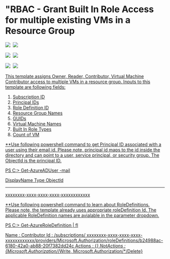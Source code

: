 # "RBAC - Grant Built In Role Access for multiple existing VMs in a Resource Group

<IMG SRC="https://azurequickstartsservice.blob.core.windows.net/badges/201-rbac-builtinrole-multipleVMs/PublicLastTestDate.svg" />&nbsp;
<IMG SRC="https://azurequickstartsservice.blob.core.windows.net/badges/201-rbac-builtinrole-multipleVMs/PublicDeployment.svg" />&nbsp;

<IMG SRC="https://azurequickstartsservice.blob.core.windows.net/badges/201-rbac-builtinrole-multipleVMs/FairfaxLastTestDate.svg" />&nbsp;
<IMG SRC="https://azurequickstartsservice.blob.core.windows.net/badges/201-rbac-builtinrole-multipleVMs/FairfaxDeployment.svg" />&nbsp;

<IMG SRC="https://azurequickstartsservice.blob.core.windows.net/badges/201-rbac-builtinrole-multipleVMs/BestPracticeResult.svg" />&nbsp;
<IMG SRC="https://azurequickstartsservice.blob.core.windows.net/badges/201-rbac-builtinrole-multipleVMs/CredScanResult.svg" />&nbsp;

<a href="https://portal.azure.com/#create/Microsoft.Template/uri/https%3A%2F%2Fraw.githubusercontent.com%2FAzure%2Fazure-quickstart-templates%2Fmaster%2F201-rbac-builtinrole-multipleVMs%2Fazuredeploy.json" target="_blank">
    

<a href="http://armviz.io/#/?load=https%3A%2F%2Fraw.githubusercontent.com%2FAzure%2Fazure-quickstart-templates%2Fmaster%2F201-rbac-builtinrole-multipleVMs%2Fazuredeploy.json" target="_blank">
  

This template assigns Owner, Reader, Contributor, Virtual Machine Contributor access to multiple VMs in a resource group. Inputs to this template are following fields:

1. Subscription ID
2. Principal IDs
3. Role Definition ID
4. Resource Group Names
5. GUIDs
6. Virtual Machine Names
7. Built In Role Types
8. Count of VM

**Use following powershell command to get Principal ID associated with a user using their email id. Please note, principal id maps to the id inside the directory and can point to a user, service principal, or security group. The ObjectId is the principal ID.

PS C:\> Get-AzureADUser -mail <email id>

DisplayName                    Type                           ObjectId
-----------                    ----                           --------
<NAME>                                                        xxxxxxxx-xxxx-xxxx-xxxx-xxxxxxxxxxxx

**Use following powershell command to learn about RoleDefinitions. Please note, the template already uses appropriate roleDefinition Id. The applicable RoleDefinition names are avialable in the parameter dropdown. 

PS C:\> Get-AzureRoleDefinition | fl

Name       : Contributor
Id         : /subscriptions/ xxxxxxxx-xxxx-xxxx-xxxx-xxxxxxxxxxxx/providers/Microsoft.Authorization/roleDefinitions/b24988ac-6180-42a0-ab88-20f7382dd24c
Actions    : {*}
NotActions : {Microsoft.Authorization/*/Write, Microsoft.Authorization/*/Delete} 


